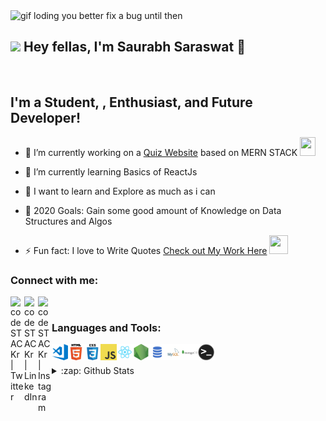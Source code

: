 
<div allign="center">

  <img src="https://media.giphy.com/media/ukMiDlCmdv2og/giphy.gif" width="300" height="200" alt="gif loding you better fix a bug until then">
</div>

 <h2><img src="https://emojis.slackmojis.com/emojis/images/1588315024/8823/hyperkitty.gif?1588315024" width="25" /> Hey fellas, I'm Saurabh Saraswat 👋</h2>
 <br />

 <h2>I'm a Student, , Enthusiast, and Future Developer!</h2>
   
- 🔭 I’m currently working on a [Quiz Website] based on MERN STACK
  <img src="https://media.giphy.com/media/4bi9ZFzHhroNrFmSsi/giphy.gif" width="25" height="30" alt="">

- 🌱 I’m currently learning  Basics of ReactJs
- 👯 I want to learn and Explore as much as i can
- 🥅 2020 Goals: Gain some good amount of Knowledge on Data Structures and Algos
- ⚡ Fun fact: I love to Write Quotes [Check out My Work Here]
  <img src="https://media.giphy.com/media/ozf26DV8FqaCpkYt6n/giphy.gif" width="30" height="30" alt="">


### Connect with me:

[<img align="left" alt="codeSTACKr | Twitter" width="22px" src="https://cdn.jsdelivr.net/npm/simple-icons@v3/icons/twitter.svg" />][twitter]
[<img align="left" alt="codeSTACKr | LinkedIn" width="22px" src="https://cdn.jsdelivr.net/npm/simple-icons@v3/icons/linkedin.svg" />][linkedin]
[<img align="left" alt="codeSTACKr | Instagram" width="22px" src="https://cdn.jsdelivr.net/npm/simple-icons@v3/icons/instagram.svg" />][instagram]

<br />

### Languages and Tools:

[<img align="left" alt="Visual Studio Code" width="26px" src="https://raw.githubusercontent.com/github/explore/80688e429a7d4ef2fca1e82350fe8e3517d3494d/topics/visual-studio-code/visual-studio-code.png" />][vscode]
[<img align="left" alt="HTML5" width="26px" src="https://raw.githubusercontent.com/github/explore/80688e429a7d4ef2fca1e82350fe8e3517d3494d/topics/html/html.png" />][html]
[<img align="left" alt="CSS3" width="26px" src="https://raw.githubusercontent.com/github/explore/80688e429a7d4ef2fca1e82350fe8e3517d3494d/topics/css/css.png" />][css]
[<img align="left" alt="JavaScript" width="26px" src="https://raw.githubusercontent.com/github/explore/80688e429a7d4ef2fca1e82350fe8e3517d3494d/topics/javascript/javascript.png" />][javascript]
[<img align="left" alt="React" width="26px" src="https://raw.githubusercontent.com/github/explore/80688e429a7d4ef2fca1e82350fe8e3517d3494d/topics/react/react.png" />][react js]
[<img align="left" alt="Node.js" width="26px" src="https://raw.githubusercontent.com/github/explore/80688e429a7d4ef2fca1e82350fe8e3517d3494d/topics/nodejs/nodejs.png" />][nodejs]

[<img align="left" alt="SQL" width="26px" src="https://raw.githubusercontent.com/github/explore/80688e429a7d4ef2fca1e82350fe8e3517d3494d/topics/sql/sql.png" />][sql]
[<img align="left" alt="MySQL" width="26px" src="https://raw.githubusercontent.com/github/explore/80688e429a7d4ef2fca1e82350fe8e3517d3494d/topics/mysql/mysql.png" />][sql]
[<img align="left" alt="MongoDB" width="26px" src="https://raw.githubusercontent.com/github/explore/80688e429a7d4ef2fca1e82350fe8e3517d3494d/topics/mongodb/mongodb.png" />][mongodb]
<img align="left" alt="Terminal" width="26px" src="https://raw.githubusercontent.com/github/explore/80688e429a7d4ef2fca1e82350fe8e3517d3494d/topics/terminal/terminal.png" />

<br />
<br />

<details>
  <summary>:zap: Github Stats</summary>

[![Saurabh's github stats](https://github-readme-stats.vercel.app/api?username=ssroyal)]: https://github.com/ssroyal?tab=repositories

</details>

[Quiz Website]: https://github.com/ssroyal/MiniProject

[twitter]: https://twitter.com/itz_shaurya
[instagram]: https://instagram.com/itz.shaurya
[linkedin]: https://linkedin.com/in/saurabh-saraswat-818447197
[Check out My Work Here]: https://instagram.com/words_that_make_sense
[vscode]: https://code.visualstudio.com
[html]: https://html.com
[css]: https://developer.mozilla.org/en-US/docs/Web/CSS
[javascript]:https://www.javascript.com
[react js]:https://reactjs.org
[nodejs]:https://nodejs.org/
[sql]:https://www.mysql.com/
[mongodb]:https://www.mongodb.com/


